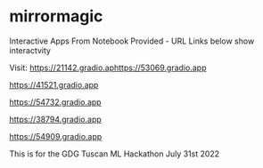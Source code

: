 # mirrormagic

Interactive Apps From Notebook Provided - URL Links below show interactvity 


Visit:
https://21142.gradio.aphttps://53069.gradio.app

 https://41521.gradio.app
 
 https://54732.gradio.app
 
 https://38794.gradio.app
 
 https://54909.gradio.app

This is for the GDG Tuscan ML Hackathon July 31st 2022

